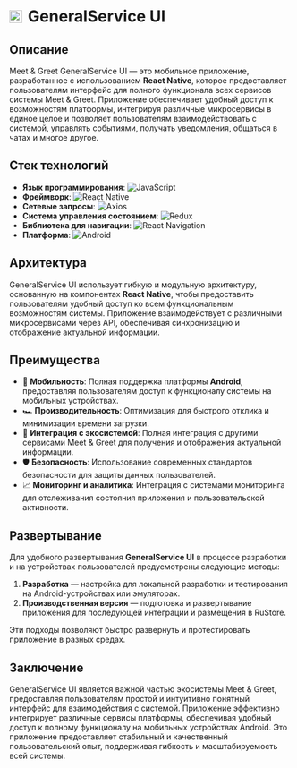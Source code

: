 
<h1 style="display: flex; align-items: center;">
    <img src="https://gitlab.com/meetandgreetproject/mg-general-service-ui/-/raw/main/assets/logo_v2.png?ref_type=heads" alt="Logo" width="23" />
    <span style="margin-left: 10px;">GeneralService UI</span>
</h1>

## Описание

Meet & Greet GeneralService UI — это мобильное приложение, разработанное с использованием **React Native**, которое предоставляет пользователям интерфейс для полного функционала всех сервисов системы Meet & Greet. Приложение обеспечивает удобный доступ к возможностям платформы, интегрируя различные микросервисы в единое целое и позволяет пользователям взаимодействовать с системой, управлять событиями, получать уведомления, общаться в чатах и многое другое.

## Стек технологий

- **Язык программирования**: ![JavaScript](https://img.shields.io/badge/JavaScript-ECBD19?style=flat-square&logo=javascript&logoColor=white)
- **Фреймворк**: ![React Native](https://img.shields.io/badge/React_Native-20232A?style=flat-square&logo=react&logoColor=61DAFB)
- **Сетевые запросы**: ![Axios](https://img.shields.io/badge/Axios-5A29E7?style=flat-square&logo=axios&logoColor=white)
- **Система управления состоянием**: ![Redux](https://img.shields.io/badge/Redux-764ABC?style=flat-square&logo=redux&logoColor=white)
- **Библиотека для навигации**: ![React Navigation](https://img.shields.io/badge/React_Navigation-000000?style=flat-square&logo=react&logoColor=white)
- **Платформа**: ![Android](https://img.shields.io/badge/Android-3DDC84?style=flat-square&logo=android&logoColor=white)

## Архитектура

GeneralService UI использует гибкую и модульную архитектуру, основанную на компонентах **React Native**, чтобы предоставить пользователям удобный доступ ко всем функциональным возможностям системы. Приложение взаимодействует с различными микросервисами через API, обеспечивая синхронизацию и отображение актуальной информации.

## Преимущества

- 📱 **Мобильность**: Полная поддержка платформы **Android**, предоставляя пользователям доступ к функционалу системы на мобильных устройствах.
- 🏎️ **Производительность**: Оптимизация для быстрого отклика и минимизации времени загрузки.
- 🔄 **Интеграция с экосистемой**: Полная интеграция с другими сервисами Meet & Greet для получения и отображения актуальной информации.
- 🛡️ **Безопасность**: Использование современных стандартов безопасности для защиты данных пользователей.
- 📈 **Мониторинг и аналитика**: Интеграция с системами мониторинга для отслеживания состояния приложения и пользовательской активности.

## Развертывание

Для удобного развертывания **GeneralService UI** в процессе разработки и на устройствах пользователей предусмотрены следующие методы:

1. **Разработка** — настройка для локальной разработки и тестирования на Android-устройствах или эмуляторах.
2. **Производственная версия** — подготовка и развертывание приложения для последующей интеграции и размещения в RuStore.

Эти подходы позволяют быстро развернуть и протестировать приложение в разных средах.

## Заключение

GeneralService UI является важной частью экосистемы Meet & Greet, предоставляя пользователям простой и интуитивно понятный интерфейс для взаимодействия с системой. Приложение эффективно интегрирует различные сервисы платформы, обеспечивая удобный доступ к полному функционалу на мобильных устройствах Android. Это приложение предоставляет стабильный и качественный пользовательский опыт, поддерживая гибкость и масштабируемость всей системы.
